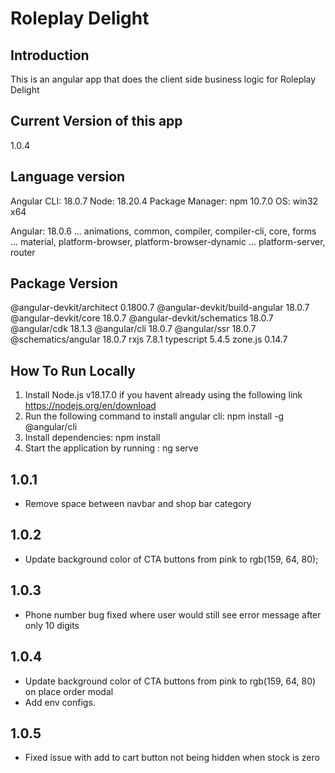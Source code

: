 # Roleplay Delight

## Introduction

This is an angular app that does the client side business logic for Roleplay Delight

## Current Version of this app
1.0.4

## Language version

Angular CLI: 18.0.7
Node: 18.20.4
Package Manager: npm 10.7.0
OS: win32 x64

Angular: 18.0.6
... animations, common, compiler, compiler-cli, core, forms
... material, platform-browser, platform-browser-dynamic
... platform-server, router

Package                         Version
---------------------------------------------------------
@angular-devkit/architect       0.1800.7
@angular-devkit/build-angular   18.0.7
@angular-devkit/core            18.0.7
@angular-devkit/schematics      18.0.7
@angular/cdk                    18.1.3
@angular/cli                    18.0.7
@angular/ssr                    18.0.7
@schematics/angular             18.0.7
rxjs                            7.8.1
typescript                      5.4.5
zone.js                         0.14.7


## How To Run Locally
1. Install Node.js v18.17.0 if you havent already using the following link https://nodejs.org/en/download
2. Run the following command to install angular cli: npm install -g @angular/cli
3. Install dependencies: npm install
4. Start the application by running : ng serve


## 1.0.1
- Remove space between navbar and shop bar category

## 1.0.2
- Update background color of CTA buttons from pink to rgb(159, 64, 80);

## 1.0.3
- Phone number bug fixed where user would still see error message after only 10 digits

## 1.0.4
- Update background color of CTA buttons from pink to rgb(159, 64, 80) on place order modal
- Add env configs.

## 1.0.5
- Fixed issue with add to cart button not being hidden when stock is zero